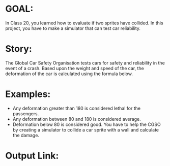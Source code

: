 # GOAL:
In Class 20, you learned how to evaluate if two sprites have collided.
In this project, you have to make a simulator that can test car reliability.

# Story:
The Global Car Safety Organisation tests cars for safety and reliability in the event of a crash.
Based upon the weight and speed of the car, the deformation of the car is calculated using the formula below.

# Examples:
- Any deformation greater than 180 is considered lethal for the passengers.
- Any deformation between 80 and 180 is considered average.
- Deformation below 80 is considered good.
You have to help the CGSO by creating a simulator to collide a car sprite with a wall and calculate the damage.

# Output Link:

